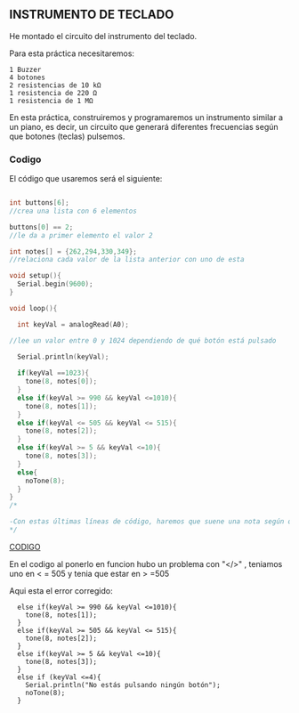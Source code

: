 ## INSTRUMENTO DE TECLADO

He montado el circuito del instrumento del teclado.

Para esta práctica necesitaremos:

    1 Buzzer
    4 botones
    2 resistencias de 10 kΩ
    1 resistencia de 220 Ω
    1 resistencia de 1 MΩ

En esta práctica, construiremos y programaremos un instrumento similar a un piano, es decir, un circuito que generará diferentes frecuencias según que botones (teclas) pulsemos.



### Codigo

 El código que usaremos será el siguiente:
 
```c++

int buttons[6];
//crea una lista con 6 elementos

buttons[0] == 2;
//le da a primer elemento el valor 2

int notes[] = {262,294,330,349};
//relaciona cada valor de la lista anterior con uno de esta

void setup(){
  Serial.begin(9600);
}

void loop(){

  int keyVal = analogRead(A0); 

//lee un valor entre 0 y 1024 dependiendo de qué botón está pulsado

  Serial.println(keyVal);
  
  if(keyVal ==1023){
    tone(8, notes[0]);
  }
  else if(keyVal >= 990 && keyVal <=1010){
    tone(8, notes[1]);
  }
  else if(keyVal <= 505 && keyVal <= 515){
    tone(8, notes[2]);
  }
  else if(keyVal >= 5 && keyVal <=10){
    tone(8, notes[3]);
  }
  else{
    noTone(8);
  }
}
/*

-Con estas últimas líneas de código, haremos que suene una nota según qué botón pulsemos, es decir, según qué valor de la lista este activo
*/

```




[CODIGO](https://github.com/Ainhoa0512/ARDUINO/blob/main/TECLADO.INO)


En el codigo al ponerlo en funcion hubo un problema con "</>" , teniamos uno en < = 505 y tenia que estar en > =505

Aqui esta el error corregido:

```
  else if(keyVal >= 990 && keyVal <=1010){
    tone(8, notes[1]);
  }
  else if(keyVal >= 505 && keyVal <= 515){
    tone(8, notes[2]);
  }
  else if(keyVal >= 5 && keyVal <=10){
    tone(8, notes[3]);
  }
  else if (keyVal <=4){
    Serial.println("No estás pulsando ningún botón");
    noTone(8);
  }
  ```
